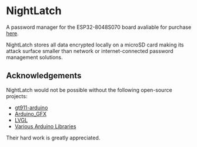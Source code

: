 # NightLatch
A password manager for the ESP32-8048S070 board avaliable for purchase [here](https://www.aliexpress.com/item/1005004952726089.html).

NightLatch stores all data encrypted locally on a microSD card making its attack surface smaller than network or internet-connected password management solutions.

## Acknowledgements
NightLatch would not be possible without the following open-source projects:
- [gt911-arduino](https://github.com/arduino12/gt911-arduino)
- [Arduino_GFX](https://github.com/moononournation/Arduino_GFX)
- [LVGL](https://github.com/lvgl/lvgl)
- [Various Arduino Libraries](https://github.com/arduino-libraries)

Their hard work is greatly appreciated.
